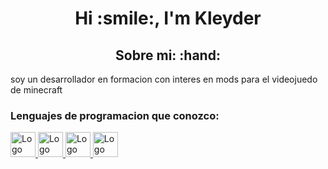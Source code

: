 <h1 align="center">Hi :smile:, I'm Kleyder </h1>

<h2 align="center"> Sobre mi: :hand: </h2>

<p> soy un desarrollador en formacion con interes en mods para el videojuedo de minecraft </p>

<h3 align="left">Lenguajes de programacion que conozco:</h3>
<p style="text-align: left;">
    <a href="https://www.arduino.cc/" target="_blank" rel="noopener noreferrer">
        <img src="https://cdn.jsdelivr.net/gh/devicons/devicon@latest/icons/arduino/arduino-original-wordmark.svg" alt="Logo de Arduino" width="40" height="40" />
    </a>
    <a href="https://www.java.com/es/" target="_blank" rel="noopener noreferrer">
        <img src="https://cdn.jsdelivr.net/gh/devicons/devicon@latest/icons/java/java-original-wordmark.svg" alt="Logo de Java" width="40" height="40" />
    </a>
    <a href="https://www.python.org/" target="_blank" rel="noopener noreferrer">
        <img src="https://cdn.jsdelivr.net/gh/devicons/devicon@latest/icons/python/python-original-wordmark.svg" alt="Logo de Python" width="40" height="40" />
    </a>
    <a href="https://developer.mozilla.org/es/docs/Web/HTML" target="_blank" rel="noopener noreferrer">
        <img src="https://cdn.jsdelivr.net/gh/devicons/devicon@latest/icons/html5/html5-original-wordmark.svg" alt="Logo de HTML" width="40" height="40" />
    </a>
</p>
</p>